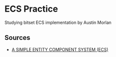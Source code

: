 # ECS Practice

Studying bitset ECS implementation by Austin Morlan

## Sources

- [A SIMPLE ENTITY COMPONENT SYSTEM (ECS)](https://austinmorlan.com/posts/entity_component_system/)
